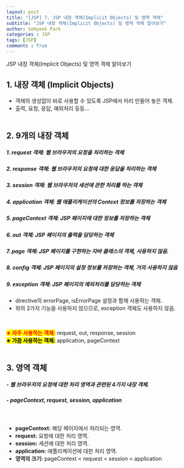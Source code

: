 ```yaml
---
layout: post
title: "[JSP] 7. JSP 내장 객체(Implicit Objects) 및 영역 객체"
subtitle: "JSP 내장 객체(Implicit Objects) 및 영역 객체 알아보기"
author: SeHyeok Park
categories : JSP
tags: [JSP]
comments : True
---
```

<div id='preview' class='display-none'>
JSP 내장 객체(Implicit Objects) 및 영역 객체 알아보기
</div>

## 1. 내장 객체 (Implicit Objects)
- 객체의 생성없이 바로 사용할 수 있도록 JSP에서 미리 만들어 놓은 객체.
- 출력, 요청, 응답, 예외처리 등등...
<br><br>

## 2. 9개의 내장 객체
##### 1. request 객체: 웹 브라우저의 요청을 처리하는 객체
##### 2. response 객체: 웹 브라우저의 요청에 대한 응답을 처리하는 객체
##### 3. session 객체: 웹 브라우저의 세션에 관한 처리를 하는 객체
##### 4. application 객체: 웹 애플리케이션의 Context 정보를 저장하는 객체
##### 5. pageContext 객체: JSP 페이지에 대한 정보를 저장하는 객체
##### 6. out 객체: JSP 페이지의 출력을 담당하는 객체
##### 7. page 객체: JSP 페이지를 구현하는 자바 클래스의 객체, 사용하지 않음.
##### 8. config 객체: JSP 페이지의 설정 정보를 저장하는 객체, 거의 사용하지 않음
##### 9. exception 객체: JSP 페이지의 예외처리를 담당하는 객체
- directive의 errorPage, isErrorPage 설정과 함께 사용하는 객체.
- 위의 2가지 기능을 사용하지 않으므로, exception 객체도 사용하지 않음.
<br>

**<mark><span style="color:red">※ 자주 사용하는 객체:</span></mark>** request, out, response, session<br>
**<mark>※ 가끔 사용하는 객체:</mark>** application, pageContext
<br><br>

## 3. 영역 객체
##### - 웹 브라우저의 요청에 대한 처리 영역과 관련된 4가지 내장 객체.
##### - pageContext, request, session, application
<br>

- **pageContext:** 해당 페이지에서 처리되는 영역.
- **request:** 요청에 대한 처리 영역.
- **session:** 세션에 대한 처리 영역.
- **application:** 애플리케이션에 대한 처리 영역.
- **영역의 크기:** pageContext < request < session < application